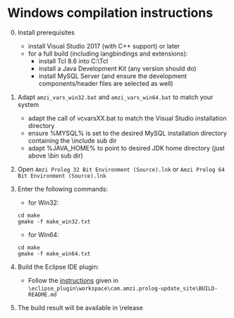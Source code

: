 # Windows compilation instructions

0. Install prerequisites
    - install Visual Studio 2017 (with C++ support) or later
    - for a full build (including langbindings and extensions):
      - install Tcl 8.6 into C:\Tcl
      - install a Java Development Kit (any version should do)
      - install MySQL Server (and ensure the development components/header files are selected as well)

1. Adapt `amzi_vars_win32.bat` and `amzi_vars_win64.bat` to match your system
    - adapt the call of vcvarsXX.bat to match the Visual Studio installation directory
    - ensure %MYSQL% is set to the desired MySQL installation directory containing the \include sub dir
    - adapt %JAVA_HOME% to point to desired JDK home directory (just above \bin sub dir)

2. Open `Amzi Prolog 32 Bit Environment (Source).lnk` or `Amzi Prolog 64 Bit Environment (Source).lnk`

3. Enter the following commands:
    * for Win32:    
    ````
    cd make
    gmake -f make_win32.txt
    ````
    * for Win64:    
    ````
    cd make
    gmake -f make_win64.txt
    ````
4. Build the Eclipse IDE plugin:
    * Follow the [instructions](https://github.com/AmziLS/AmziProlog/blob/master/eclipse_plugin/workspace/com.amzi.prolog-update_site/BUILD-README.md) given in `\eclipse_plugin\workspace\com.amzi.prolog-update_site\BUILD-README.md`

5. The build result will be available in \release
